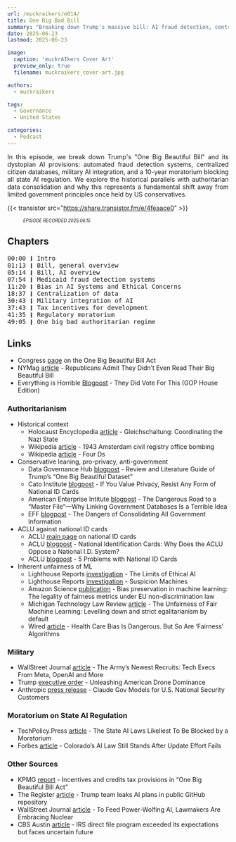 ```yaml
---
url: /muckraikers/e014/
title: One Big Bad Bill
summary: "Breaking down Trump's massive bill: AI fraud detection, centralized databases, military integration, and a 10-year ban on state AI regulation."
date: 2025-06-23
lastmod: 2025-06-23

image:
  caption: 'muckrAIkers Cover Art'
  preview_only: true
  filename: muckraikers_cover-art.jpg

authors:
  - muckraikers

tags:
  - Governance
  - United States

categories: 
  - Podcast
---
```


<div style="text-align: justify">
In this episode, we break down Trump's "One Big Beautiful Bill" and its dystopian AI provisions: automated fraud detection systems, centralized citizen databases, military AI integration, and a 10-year moratorium blocking all state AI regulation. We explore the historical parallels with authoritarian data consolidation and why this represents a fundamental shift away from limited government principles once held by US conservatives.

{{< transistor src="https://share.transistor.fm/e/4feaace0" >}}
<div style="font-size: x-small;font-style: italic;padding-left: 2.25rem;">EPISODE RECORDED 2025.06.15</a></div>
</div>


## Chapters

<div style="text-align: left; font-family:monospace;">
00:00 ❙ Intro<br>
01:13 ❙ Bill, general overview<br>
05:14 ❙ Bill, AI overview<br>
07:54 ❙ Medicaid fraud detection systems<br>
11:20 ❙ Bias in AI Systems and Ethical Concerns<br>
18:37 ❙ Centralization of data<br>
30:43 ❙ Military integration of AI<br>
37:43 ❙ Tax incentives for development<br>
41:35 ❙ Regulatory moratorium<br>
49:05 ❙ One big bad authoritarian regime
</div>

## Links
- Congress [page](https://www.congress.gov/bill/119th-congress/house-bill/1/text) on the One Big Beautiful Bill Act
- NYMag [article](https://nymag.com/intelligencer/article/republicans-admit-they-didnt-read-their-big-beautiful-bill.html) - Republicans Admit They Didn’t Even Read Their Big Beautiful Bill
- Everything is Horrible [Blogpost](https://www.everythingishorrible.net/p/they-did-vote-for-this-gop-house?img=https%3A%2F%2Fsubstack-post-media.s3.amazonaws.com%2Fpublic%2Fimages%2F508bba10-2efa-4a3e-ba6c-8c9998dd53fa_998x1032.png&open=false) - They Did Vote For This (GOP House Edition)

### Authoritarianism
- Historical context
  - Holocaust Encyclopedia [article](https://encyclopedia.ushmm.org/content/en/article/gleichschaltung-coordinating-the-nazi-state) - Gleichschaltung: Coordinating the Nazi State
  - Wikipedia [article](https://en.wikipedia.org/wiki/1943_Amsterdam_civil_registry_office_bombing) - 1943 Amsterdam civil registry office bombing
  - Wikipedia [article](https://en.wikipedia.org/wiki/Four_Ds#Decentralisation) - Four Ds
- Conservative leaning, pro-privacy, anti-government
  - Data Governance Hub [blogpost](https://datagovhub.elliott.gwu.edu/review-and-literature-guide-of-trumps-one-big-beautiful-dataset/) - Review and Literature Guide of Trump’s “One Big Beautiful Dataset”
  - Cato Institute [blogpost](https://www.cato.org/commentary/you-value-privacy-resist-any-form-national-id-cards) - If You Value Privacy, Resist Any Form of National ID Cards
  - American Enterprise Intitute [blogpost](https://www.aei.org/technology-and-innovation/the-dangerous-road-to-a-master-file-why-linking-government-databases-is-a-terrible-idea/) - The Dangerous Road to a “Master File”—Why Linking Government Databases Is a Terrible Idea
  - EFF [blogpost](https://www.eff.org/deeplinks/2025/06/dangers-consolidating-all-government-information) - The Dangers of Consolidating All Government Information
- ACLU against national ID cards
  - ACLU [main page](https://www.aclu.org/issues/privacy-technology/national-id) on national ID cards
  - ACLU [blogpost](https://www.aclu.org/documents/national-identification-cards-why-does-aclu-oppose-national-id-system) - National Identification Cards: Why Does the ACLU Oppose a National I.D. System?
  - ACLU [blogpost](https://www.aclu.org/documents/5-problems-national-id-cards) - 5 Problems with National ID Cards
- Inherent unfairness of ML
  - Lighthouse Reports [investigation](https://www.lighthousereports.com/investigation/the-limits-of-ethical-ai/) - The Limits of Ethical AI
  - Lighthouse Reports [investigation](https://www.lighthousereports.com/investigation/suspicion-machines/) - Suspicion Machines
  - Amazon Science [publication](https://www.amazon.science/publications/bias-preservation-in-machine-learning-the-legality-of-fairness-metrics-under-eu-non-discrimination-law) - Bias preservation in machine learning: The legality of fairness metrics under EU non-discrimination law
  - Michigan Technology Law Review [article](https://papers.ssrn.com/sol3/papers.cfm?abstract_id=4331652) - The Unfairness of Fair Machine Learning: Levelling down and strict egalitarianism by default
  - Wired [article](https://www.wired.com/story/bias-statistics-artificial-intelligence-healthcare/) - Health Care Bias Is Dangerous. But So Are ‘Fairness’ Algorithms

### Military
- WallStreet Journal [article](https://www.wsj.com/tech/army-reserve-tech-executives-meta-palantir-796f5360) - The Army’s Newest Recruits: Tech Execs From Meta, OpenAI and More
- Trump [executive order](https://www.whitehouse.gov/presidential-actions/2025/06/unleashing-american-drone-dominance/) - Unleashing American Drone Dominance
- Anthropic [press release](https://www.anthropic.com/news/claude-gov-models-for-u-s-national-security-customers) - Claude Gov Models for U.S. National Security Customers

### Moratorium on State AI Regulation
- TechPolicy.Press [article](https://www.techpolicy.press/the-state-ai-laws-likeliest-to-be-blocked-by-a-moratorium/) - The State AI Laws Likeliest To Be Blocked by a Moratorium
- Forbes [article](https://www.forbes.com/sites/alonzomartinez/2025/05/09/colorado-ai-law-update-fails/) - Colorado’s AI Law Still Stands After Update Effort Fails

### Other Sources
- KPMG [report](https://kpmg.com/kpmg-us/content/dam/kpmg/taxnewsflash/pdf/2025/05/kpmg-report-credits-one-big-beautiful-bill-may-15-2025.pdf) - Incentives and credits tax provisions in “One Big Beautiful Bill Act”
- The Register [article](https://www.theregister.com/2025/06/10/trump_admin_leak_government_ai_plans/) - Trump team leaks AI plans in public GitHub repository
- WallStreet Journal [article](https://www.wsj.com/articles/to-feed-power-wolfing-ai-lawmakers-are-embracing-nuclear-a461ab7d) - To Feed Power-Wolfing AI, Lawmakers Are Embracing Nuclear
- CBS Austin [article](https://cbsaustin.com/news/nation-world/irs-direct-file-program-exceeded-its-expectations-but-faces-uncertain-future-internal-revenue-service-tax-returns-intuit-hr-block-refund-free-file-alliance) - IRS direct file program exceeded its expectations but faces uncertain future